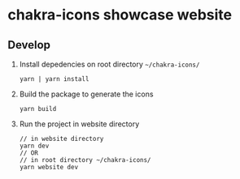 # chakra-icons showcase website

## Develop

1. Install depedencies on root directory `~/chakra-icons/`

   ```
   yarn | yarn install
   ```

2. Build the package to generate the icons

   ```
   yarn build
   ```

3. Run the project
   in website directory
   ```
   // in website directory
   yarn dev
   // OR
   // in root directory ~/chakra-icons/
   yarn website dev
   ```
